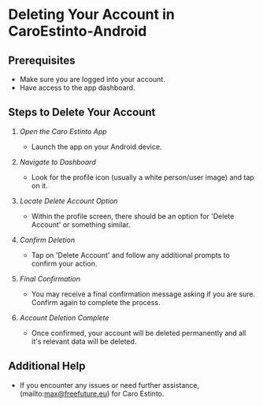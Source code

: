 # Deleting Your Account in CaroEstinto-Android

## Prerequisites
- Make sure you are logged into your account.
- Have access to the app dashboard.

## Steps to Delete Your Account

1. *Open the Caro Estinto App*
   - Launch the app on your Android device.

2. *Navigate to Dashboard*
   - Look for the profile icon (usually a white person/user image) and tap on it.

3. *Locate Delete Account Option*
   - Within the profile screen, there should be an option for 'Delete Account' or something similar.

5. *Confirm Deletion*
   - Tap on 'Delete Account' and follow any additional prompts to confirm your action.

6. *Final Confirmation*
   - You may receive a final confirmation message asking if you are sure. Confirm again to complete the process.

7. *Account Deletion Complete*
   - Once confirmed, your account will be deleted permanently and all it's relevant data will be deleted.

## Additional Help
- If you encounter any issues or need further assistance, (mailto:max@freefuture.eu) for Caro Estinto.
